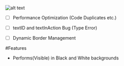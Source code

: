 
![alt text](https://github.com/eneskarpuz/Prototest/blob/master/merged1.gif) 

- [ ] Performance Optimization (Code Duplicates etc.)
- [ ] textID and textInAction Bug (Type Error)
- [ ] Dynamic Border Management 


#Features
- Performs(Visible) in Black and White backgrounds